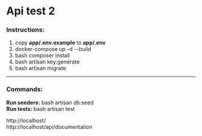 # Api test 2

### Instructions:
1. copy **app/.env.example** to **app/.env**
2. docker-compose up -d --build
3. bash composer install
4. bash artisan key:generate
5. bash artisan migrate

<hr>

### Commands:
**Run seeders:** bash artisan db:seed<br>
**Run tests:** bash artisan test<br>

http://localhost/ <br>
http://localhost/api/documentation

